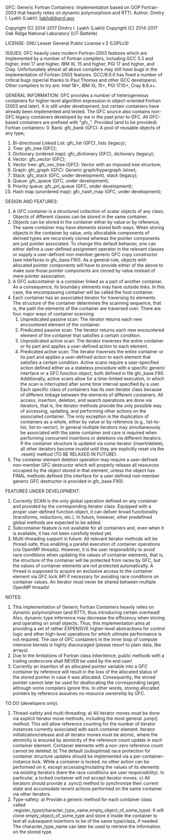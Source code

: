 GFC: Generic Fortran Containers: Implementation based on OOP Fortran-2003
     that heavily relies on dynamic polymorphism and RTTI.
Author: Dmitry I. Lyakh (Liakh): liakhdi@ornl.gov

Copyright (C) 2014-2017 Dmitry I. Lyakh (Liakh)
Copyright (C) 2014-2017 Oak Ridge National Laboratory (UT-Battelle)

LICENSE: GNU Lesser General Public License v.3 (LGPLv3)

ISSUES:
 GFC heavily uses modern Fortran-2003 features which are
 implemented by a number of Fortran compilers, including
 GCC 5.3 and higher, Intel 17 and higher, IBM XL 15 and higher,
 PGI 17 and higher, and Cray. Unfortunately almost all above
 compilers may still have bugs in the implementation of Fortran-2003
 features. GCC/8.0.0 has fixed a number of critical bugs (special thanks
 to Paul Thomas and other GCC developers). Other compilers to try are:
 Intel 18+, IBM XL 15+, PGI 17.10+, Cray 8.6.x+.

GENERAL INFORMATION:
 GFC provides a number of heterogeneous containers for higher-level
 algorithm expression in object-oriented Fortran (2003 and later).
 It is still under development, but certain containers have already
 been implemented and tested. The GFC source also contains non-GFC
 legacy containers developed by me in the past prior to GFC.
 All GFC-based containers are prefixed with "gfc_".
 Provided (and to be provided) Fortran containers:
 0. Bank: gfc_bank (GFC): A pool of reusable objects of any type;
 1. Bi-directional Linked List: gfc_list (GFC), lists (legacy);
 2. Tree: gfc_tree (GFC);
 3. Dictionary (ordered map): gfc_dictionary (GFC), dictionary (legacy);
 4. Vector: gfc_vector (GFC);
 5. Vector tree: gfc_vec_tree (GFC): Vector with an imposed tree structure;
 6. Graph: gfc_graph (GFC): Generic graph/hypergraph (slow);
 7. Stack: gfc_stack (GFC, under development), stack (legacy);
 8. Queue: gfc_queue (GFC, under development);
 9. Priority queue: gfc_pri_queue (GFC, under development);
 10. Hash map (unordered map): gfc_hash_map (GFC, under development);

DESIGN AND FEATURES:
 1. A GFC container is a structured collection of scalar objects of any class;
    Objects of different classes can be stored in the same container.
 2. Objects can be stored in the container either by value or by reference;
    The same container may have elements stored both ways.
    When storing objects in the container by value, only allocatable components
    of derived types are recursively cloned whereas the pointer components
    are just pointer associated. To change this default behavior, one can
    either define a user-defined assignment operator in the relevant classes or
    supply a user-defined non-member generic GFC copy constructor (see interfaces
    in gfc_base.F90). As a general rule, objects with allocated pointer components
    will have to provide either of the above to make sure those pointer components
    are cloned by value instead of mere pointer association.
 3. A GFC subcontainer is a container linked as a part of another container.
    As a consequence, its boundary elements may have outside links.
    In this case, the encompassing container will be called the host container.
 4. Each container has an associated iterator for traversing its elements.
    The structure of the container determines the scanning sequence, that is,
    the path the elements of the container are traversed over.
    There are four major ways of container scanning:
    1) Unpredicated passive scan: The iterator returns each new encountered
       element of the container.
    2) Predicated passive scan: The iterator returns each new encountered
       element of the container that satisfies a certain condition.
    3) Unpredicated active scan: The iterator traverses the entire container
       or its part and applies a user-defined action to each element.
    4) Predicated active scan: The iterator traverses the entire container
       or its part and applies a user-defined action to each element that
       satisfies a certain condition.
    Active scans require a user-specified action defined either as a stateless
    procedure with a specific generic interface or a GFC function object,
    both defined in file gfc_base.F90.
    Additionally, active scans allow for a time-limited execution, in which
    the scan is interrupted after some time interval specified by a user.
    Each specific class of containers has its own iterator class because
    of different linkage between the elements of different containers.
    All access, insertion, deletion, and search operations are done via iterators,
    that is, the iterator methods provide the only possible way of accessing,
    updating, and performing other actions on the associated container.
    The only exception is the duplication of containers as a whole,
    either by value or by reference (e.g., list-to-list, list-to-vector).
    In general multiple iterators may simultaneously be associated with the
    same container and care is required when performing concurrent insertions
    or deletions via different iterators: If the container structure is updated
    via some iterator (insert/delete), all other iterators become invalid until
    they are explicitly reset via the .reset() method (TO BE RELAXED IN FUTURE).
 5. The container element deletion operation may require a user-defined
    non-member GFC destructor which will properly release all resources occupied
    by the object stored in that element, unless the object has FINAL methods
    defined (the interface for a user-defined non-member generic GFC destructor
    is provided in gfc_base.F90).

FEATURES UNDER DEVELOPMENT:
 1. Currently SCAN is the only global operation defined on any container and
    provided by the corresponding iterator class. Equipped with a proper user-defined
    function object, it can deliver broad functionality (transforms, reductions, etc.).
    In future, however, other predefined global methods are expected to be added.
 2. Subcontainer feature is not available for all containers and, even when it is
    available, it has not been carefully tested yet.
 3. Multi-threading support in future: All relevant iterator methods will be thread-safe,
    thus enabling a parallel execution of container operations (via OpenMP threads).
    However, it is the user responsibility to avoid race conditions
    when updating the values of container elements, that is, the structure
    of the container will be protected from races by GFC, but the values of
    container elements are not protected automatically. A thread is supposed to
    acquire an exclusive access to the container element via GFC lock API
    if necessary for avoiding race conditions on container values.
    An iterator must never be shared between multiple OpenMP threads!

NOTES:
 1. This implementation of Generic Fortran Containers heavily relies on
    dynamic polymorphism (and RTTI), thus introducing certain overhead! Also,
    dynamic type inferrence may decrease the efficiency when storing and
    operating on small objects. Thus, this implementation aims at providing a set
    of rather EXPENSIVE higher-level abstractions for control logic and other
    high-level operations for which ultimate performance is not required.
    The use of GFC containers in the inner loop of compute intensive
    kernels is highly discouraged (please resort to plain data, like arrays).
 2. Due to the limitations of Fortran class inheritence, public methods
    with a trailing underscore shall NEVER be used by the end user!
 3. Currently an insertion of an allocated pointer variable into a GFC container
    by reference will result in the loss of the allocated status of the stored
    pointer in case it was allocated. Consequently, the stored pointer cannot
    later be used for deallocating the corresponding target, although some
    compilers ignore this. In other words, storing allocated pointers by
    reference assumes no resource ownership by GFC.

TO DO (developers only):
 1. Thread-safety and multi-threading:
    a) All iterator moves must be done via explicit iterator move methods,
       including the most general .jump() method. This will allow reference
       counting for the number of iterator instances currently associated
       with each container element. Iterator initialization/release and
       all iterator moves must be atomic, where the atomicity is ensured
       by atomicity of the reference count update in each container element.
       Container elements with a non-zero reference count cannot be deleted.
    b) The default (suboptimal) race protection for container structure
       updates should be implemented via a per-container-instance lock.
       While a container is locked, no other action can be performed on it,
       except accessing/mutating the values of its elements via existing
       iterators (here the race conditions are user responsibility).
       In particular, a locked container will not accept iterator moves.
    c) All iterators should provide a .sync() method to synchronize their
       current state and accomodate recent actions performed on the same
       container via other iterators.
 2. Type-safety:
    a) Provide a generic method for each container class called
       .register_type(character_type_name,empty_object_of_some_type):
       It will clone empty_object_of_some_type and store it inside the
       container to test all subsequent insertions to be of the same
       type/class, if needed. The character_type_name can later be used
       to retrieve the information on the stored type.
